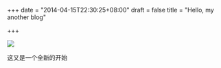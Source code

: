 +++
date = "2014-04-15T22:30:25+08:00"
draft = false
title = "Hello, my another blog"

+++

![](http://img.ichou.cn/yii.im/asset/548f052c7969695369010000/B7D208CFC1E264DDBC0B4672BFA3856C.JPEG)

这又是一个全新的开始